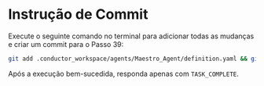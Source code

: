 # Instrução de Commit

Execute o seguinte comando no terminal para adicionar todas as mudanças e criar um commit para o Passo 39:

```bash
git add .conductor_workspace/agents/Maestro_Agent/definition.yaml && git commit -m "feat(agents): Estágio 39 - Definir capabilities do Maestro Agent"
```

Após a execução bem-sucedida, responda apenas com `TASK_COMPLETE`.